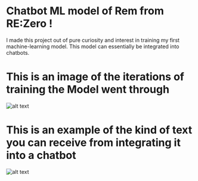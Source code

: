 # Chatbot ML model of Rem from RE:Zero !

I made this project out of pure curiosity and interest in training my first machine-learning model. This model can essentially be integrated into chatbots. 

# This is an image of the iterations of training the Model went through
![alt text](https://camo.githubusercontent.com/4f6f598d65a877585659ab4d812f63d5d76da8588c8047581ddec85f3e3b2e90/68747470733a2f2f6d656469612e646973636f72646170702e6e65742f6174746163686d656e74732f313037383737393432313631373536353737392f313133323131303134313938373232353733312f696d6167652e706e673f77696474683d31313838266865696768743d353735)

# This is an example of the kind of text you can receive from integrating it into a chatbot 

![alt text](https://media.discordapp.net/attachments/1078779421617565779/1132111527462322217/image.png?width=1440&height=228)

